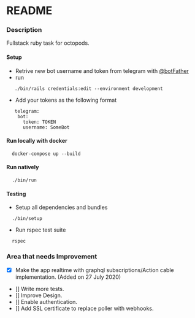 # README

### Description
Fullstack ruby task for octopods.

#### Setup
- Retrive new bot username and token from telegram with [@botFather](https://telegram.me/BotFather)
- run
```
   ./bin/rails credentials:edit --environment development
```
- Add your tokens as the following format
```
   telegram:
    bot:
      token: TOKEN
      username: SomeBot
```

#### Run locally with docker
```
  docker-compose up --build
```

#### Run natively
```
  ./bin/run
```

#### Testing
- Setup all dependencies and bundles
```
  ./bin/setup
```
- Run rspec test suite
```
  rspec
```

### Area that needs Improvement
- [x] Make the app realtime with graphql subscriptions/Action cable implementation. (Added on 27 July 2020)
- [] Write more tests.
- [] Improve Design.
- [] Enable authentication.
- [] Add SSL certificate to replace poller with webhooks.
